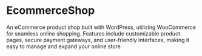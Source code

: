 # EcommerceShop
An eCommerce product shop built with WordPress, utilizing WooCommerce for seamless online shopping. Features include customizable product pages, secure payment gateways, and user-friendly interfaces, making it easy to manage and expand your online store
